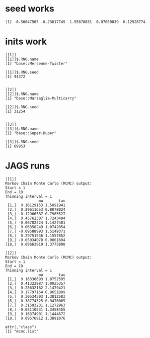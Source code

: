 # seed works

    [1] -0.56047565 -0.23017749  1.55870831  0.07050839  0.12928774

# inits work

    [[1]]
    [[1]]$.RNG.name
    [1] "base::Mersenne-Twister"
    
    [[1]]$.RNG.seed
    [1] 91372
    
    
    [[2]]
    [[2]]$.RNG.name
    [1] "base::Marsaglia-Multicarry"
    
    [[2]]$.RNG.seed
    [1] 31254
    
    
    [[3]]
    [[3]]$.RNG.name
    [1] "base::Super-Duper"
    
    [[3]]$.RNG.seed
    [1] 69953
    
    

# JAGS runs

    [[1]]
    Markov Chain Monte Carlo (MCMC) output:
    Start = 1 
    End = 10 
    Thinning interval = 1 
                   mu       tau
     [1,]  0.16129153 1.5891941
     [2,]  0.29611653 0.8078024
     [3,] -0.12966587 0.7965527
     [4,]  0.45762307 1.7243494
     [5,] -0.06702224 1.1427481
     [6,]  0.06358249 1.0742054
     [7,] -0.09588993 1.5149371
     [8,]  0.29751536 1.1557852
     [9,] -0.05034078 0.9061694
    [10,]  0.09663919 1.3775890
    
    [[2]]
    Markov Chain Monte Carlo (MCMC) output:
    Start = 1 
    End = 10 
    Thinning interval = 1 
                   mu       tau
     [1,]  0.16336693 1.8752595
     [2,]  0.41322987 1.0925357
     [3,]  0.28632162 2.1479421
     [4,]  0.17797164 0.9651899
     [5,]  0.30534303 1.3812583
     [6,]  0.38774325 0.9476065
     [7,]  0.31593231 1.1272963
     [8,] -0.03110531 1.3458455
     [9,]  0.16374901 1.1444672
    [10,]  0.09576812 1.3891076
    
    attr(,"class")
    [1] "mcmc.list"

